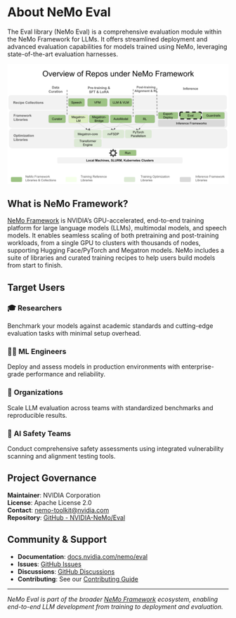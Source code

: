 # About NeMo Eval

The Eval library (NeMo Eval) is a comprehensive evaluation module within the NeMo Framework for LLMs. It offers streamlined deployment and advanced evaluation capabilities for models trained using NeMo, leveraging state-of-the-art evaluation harnesses.

![image](../../NeMo_Repo_Overview_Eval.png)

## What is NeMo Framework?

[NeMo Framework](https://github.com/NVIDIA-NeMo/) is NVIDIA’s GPU-accelerated, end-to-end training platform for large language models (LLMs), multimodal models, and speech models. It enables seamless scaling of both pretraining and post-training workloads, from a single GPU to clusters with thousands of nodes, supporting Hugging Face/PyTorch and Megatron models. NeMo includes a suite of libraries and curated training recipes to help users build models from start to finish.

## Target Users

### 🎓 **Researchers**

Benchmark your models against academic standards and cutting-edge evaluation tasks with minimal setup overhead.

### 👩‍💻 **ML Engineers**

Deploy and assess models in production environments with enterprise-grade performance and reliability.

### 🏢 **Organizations**

Scale LLM evaluation across teams with standardized benchmarks and reproducible results.

### 🧪 **AI Safety Teams**

Conduct comprehensive safety assessments using integrated vulnerability scanning and alignment testing tools.

## Project Governance

**Maintainer**: NVIDIA Corporation  
**License**: Apache License 2.0  
**Contact**: [nemo-toolkit@nvidia.com](mailto:nemo-toolkit@nvidia.com)  
**Repository**: [GitHub - NVIDIA-NeMo/Eval](https://github.com/NVIDIA-NeMo/Eval)

## Community & Support

- **Documentation**: [docs.nvidia.com/nemo/eval](https://docs.nvidia.com/nemo/eval/latest/index.html)
- **Issues**: [GitHub Issues](https://github.com/NVIDIA-NeMo/Eval/issues)
- **Discussions**: [GitHub Discussions](https://github.com/NVIDIA-NeMo/Eval/discussions)
- **Contributing**: See our [Contributing Guide](https://github.com/NVIDIA-NeMo/Eval/blob/main/CONTRIBUTING.md)

---

*NeMo Eval is part of the broader [NeMo Framework](https://github.com/NVIDIA-NeMo/) ecosystem, enabling end-to-end LLM development from training to deployment and evaluation.*
